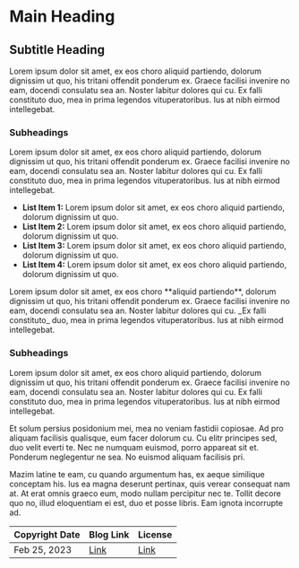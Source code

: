 <!-- INSTRUCTIONS:

You can use this template to see the default layout of an article, and also the table details at the bottom. Feel free to use this template and copy your original article data inside taken from the main website.

If you have any questions or need assistance, please do get in touch.

-->

# Main Heading

## Subtitle Heading

<p>Lorem ipsum dolor sit amet, ex eos choro aliquid partiendo, dolorum dignissim ut quo, his tritani offendit ponderum ex. Graece facilisi invenire no eam, docendi consulatu sea an. Noster labitur dolores qui cu. Ex falli constituto duo, mea in prima legendos vituperatoribus. Ius at nibh eirmod intellegebat.</p>

### Subheadings

<p>Lorem ipsum dolor sit amet, ex eos choro aliquid partiendo, dolorum dignissim ut quo, his tritani offendit ponderum ex. Graece facilisi invenire no eam, docendi consulatu sea an. Noster labitur dolores qui cu. Ex falli constituto duo, mea in prima legendos vituperatoribus. Ius at nibh eirmod intellegebat.</p>

<ul>
  <li><b>List Item 1:</b> Lorem ipsum dolor sit amet, ex eos choro aliquid partiendo, dolorum dignissim ut quo.</li>
  <li><b>List Item 2:</b> Lorem ipsum dolor sit amet, ex eos choro aliquid partiendo, dolorum dignissim ut quo.</li>
  <li><b>List Item 3:</b> Lorem ipsum dolor sit amet, ex eos choro aliquid partiendo, dolorum dignissim ut quo.</li>
  <li><b>List Item 4:</b> Lorem ipsum dolor sit amet, ex eos choro aliquid partiendo, dolorum dignissim ut quo.</li>
</ul>

<p>Lorem ipsum dolor sit amet, ex eos choro **aliquid partiendo**, dolorum dignissim ut quo, his tritani offendit ponderum ex. Graece facilisi invenire no eam, docendi consulatu sea an. Noster labitur dolores qui cu. _Ex falli constituto_ duo, mea in prima legendos vituperatoribus. Ius at nibh eirmod intellegebat.</p>

### Subheadings

<p>Lorem ipsum dolor sit amet, ex eos choro aliquid partiendo, dolorum dignissim ut quo, his tritani offendit ponderum ex. Graece facilisi invenire no eam, docendi consulatu sea an. Noster labitur dolores qui cu. Ex falli constituto duo, mea in prima legendos vituperatoribus. Ius at nibh eirmod intellegebat.</p>

<p>Et solum persius posidonium mei, mea no veniam fastidii copiosae. Ad pro aliquam facilisis qualisque, eum facer dolorum cu. Cu elitr principes sed, duo velit everti te. Nec ne numquam euismod, porro appareat sit et. Ponderum neglegentur ne sea. No euismod aliquam facilisis pri.</p>

<p>Mazim latine te eam, cu quando argumentum has, ex aeque similique conceptam his. Ius ea magna deserunt pertinax, quis verear consequat nam at. At erat omnis graeco eum, modo nullam percipitur nec te. Tollit decore quo no, illud eloquentiam ei est, duo et posse libris. Eam ignota incorrupte ad.</p>

| Copyright Date | Blog Link | License | 
| --- | --- | --- |
| Feb 25, 2023 | [Link](# "Article Title Here") | [Link](https://profcybernaught.hashnode.dev/license-usage "License Agreement - Cybersecurity Blog - ProfCyberNaught") |
